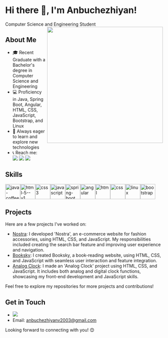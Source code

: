 # Hi there 👋, I'm Anbuchezhiyan! 

Computer Science and Engineering Student
<img align="right" width="370" src="https://i.pinimg.com/originals/47/f0/34/47f0342cec72b800463bf003eac1257e.gif">

## About Me

- 🎓 Recent Graduate with a Bachelor's degree in Computer Science and Engineering
- 💻 Proficiency in Java, Spring Boot, Angular, HTML, CSS, JavaScript, Bootstrap, and Linux
- 🌱  Always eager to learn and explore new technologies
- 📞 Reach me:
  <br/>
  [<img src="https://img.shields.io/badge/LinkedIn-0077B5?style=for-the-badge&logo=linkedin&logoColor=white" />](https://www.linkedin.com/in/anbuchezhiyanv) [<img src="https://img.shields.io/badge/Instagram-E4405F?style=for-the-badge&logo=instagram&logoColor=white"/>](https://www.instagram.com/__anbu___._?igsh=MWE4c2oxcWxlOTdtMA==)
  [<img src="https://img.shields.io/badge/LeetCode-FFA116?style=for-the-badge&logo=leetcode&logoColor=white" />](https://leetcode.com/u/Anbuchezhiyanv)
## Skills
<img width="48" height="48" src="https://img.icons8.com/color/48/java-coffee-cup-logo--v1.png" alt="java-coffee-cup-logo--v1"/><img width="48" height="48" src="https://img.icons8.com/color/48/html-5--v1.png" alt="html-5--v1"/><img width="48" height="48" src="https://img.icons8.com/color/48/css3.png" alt="css3"/><img width="48" height="48" src="https://img.icons8.com/fluency/48/javascript.png" alt="javascript"/><img width="48" height="48" src="https://img.icons8.com/color/48/spring-logo.png" alt="spring-boot" /><img width="48" height="48" src="https://img.icons8.com/color/48/angularjs.png" alt="angular" /><img width="48" height="48" src="https://img.icons8.com/color/48/html-5--v1.png" alt="html" /><img width="48" height="48" src="https://img.icons8.com/color/48/css3.png" alt="css" /><img width="48" height="48" src="https://img.icons8.com/color/48/linux.png" alt="linux" /><img width="48" height="48" src="https://img.icons8.com/color/48/bootstrap.png" alt="bootstrap" />


## Projects

Here are a few projects I've worked on:

- [Nostra](https://nostraecomerce-60028970174.development.catalystserverless.in/app/index.html):
 I developed 'Nostra', an e-commerce website for fashion accessories, using HTML, CSS, and JavaScript. My responsibilities included creating the search bar feature and improving user experience and navigation.
- [Booksky](https://booksky-60028970174.development.catalystserverless.in/app/index.html):
 I created Booksky, a book-reading website, using HTML, CSS, and JavaScript with seamless user interaction and feature integration.
- [Analog Clock](https://analog-clock-60028970174.development.catalystserverless.in/app/index.html):
 I made an 'Analog Clock' project using HTML, CSS, and JavaScript. It includes both analog and digital clock functions, showcasing my front-end development and JavaScript skills.

Feel free to explore my repositories for more projects and contributions!

## Get in Touch

- [<img src="https://img.shields.io/badge/LinkedIn-0077B5?style=for-the-badge&logo=linkedin&logoColor=white" />](https://www.linkedin.com/in/anbuchezhiyan/)
- Email: anbuchezhiyanv2003@gmail.com

Looking forward to connecting with you! 😊
